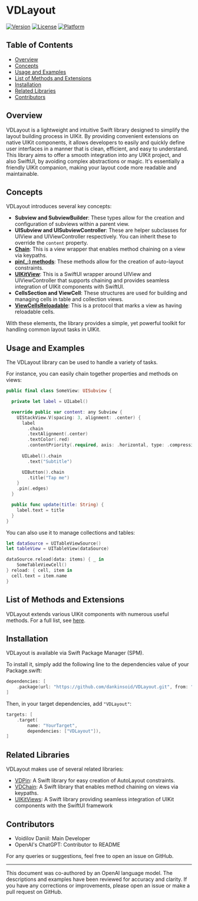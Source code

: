 # VDLayout

[![Version](https://img.shields.io/cocoapods/v/VDLayout.svg?style=flat)](https://cocoapods.org/pods/VDLayout)
[![License](https://img.shields.io/cocoapods/l/VDLayout.svg?style=flat)](https://cocoapods.org/pods/VDLayout)
[![Platform](https://img.shields.io/cocoapods/p/VDLayout.svg?style=flat)](https://cocoapods.org/pods/VDLayout)

## Table of Contents
- [Overview](#overview)
- [Concepts](#concepts)
- [Usage and Examples](#usage-and-examples)
- [List of Methods and Extensions](#list-of-methods-and-extensions)
- [Installation](#installation)
- [Related Libraries](#related-libraries)
- [Contributors](#contributors)

## Overview
VDLayout is a lightweight and intuitive Swift library designed to simplify the layout building process in UIKit. By providing convenient extensions on native UIKit components, it allows developers to easily and quickly define user interfaces in a manner that is clean, efficient, and easy to understand. This library aims to offer a smooth integration into any UIKit project, and also SwiftUI, by avoiding complex abstractions or magic. It's essentially a friendly UIKit companion, making your layout code more readable and maintainable.

## Concepts
VDLayout introduces several key concepts:

- **Subview and SubviewBuilder**: These types allow for the creation and configuration of subviews within a parent view.
- **UISubview and UISubviewController**: These are helper subclasses for UIView and UIViewController respectively. You can inherit these to override the `content` property.
- [**Chain**](https://github.com/dankinsoid/VDChain): This is a view wrapper that enables method chaining on a view via keypaths.
- [**pin(_:) methods**](https://github.com/dankinsoid/VDPin): These methods allow for the creation of auto-layout constraints.
- [**UIKitView**](https://github.com/dankinsoid/UIKitViews): This is a SwiftUI wrapper around UIView and UIViewController that supports chaining and provides seamless integration of UIKit components with SwiftUI.
- **CellsSection and ViewCell**: These structures are used for building and managing cells in table and collection views.
- [**ViewCellsReloadable**](Docs/ReloadableViews.md): This is a protocol that marks a view as having reloadable cells.

With these elements, the library provides a simple, yet powerful toolkit for handling common layout tasks in UIKit.

## Usage and Examples
The VDLayout library can be used to handle a variety of tasks.

For instance, you can easily chain together properties and methods on views:

```swift
public final class SomeView: UISubview {

  private let label = UILabel()

  override public var content: any Subview {
    UIStackView.V(spacing: 3, alignment: .center) {
      label
        .chain
        .textAlignment(.center)
        .textColor(.red)
        .contentPriority(.required, axis: .horizontal, type: .compression)
	    
      UILabel().chain
        .text("Subtitle")

      UIButton().chain
        .title("Tap me")
    }
    .pin(.edges)
  }

  public func update(title: String) {
    label.text = title
  }
}
```

You can also use it to manage collections and tables:

```swift
let dataSource = UITableViewSource()
let tableView = UITableView(dataSource)

dataSource.reload(data: items) { _ in
    SomeTableViewCell()
} reload: { cell, item in
  cell.text = item.name
}
```

## List of Methods and Extensions
VDLayout extends various UIKit components with numerous useful methods. For a full list, see [here](Docs/MethodsAndExtensions.md).

## Installation
VDLayout is available via Swift Package Manager (SPM). 

To install it, simply add the following line to the dependencies value of your Package.swift:

```swift
dependencies: [
    .package(url: "https://github.com/dankinsoid/VDLayout.git", from: "4.11.0")
]
```

Then, in your target dependencies, add `"VDLayout"`:

```swift
targets: [
    .target(
        name: "YourTarget",
        dependencies: ["VDLayout"]),
]
```

## Related Libraries
VDLayout makes use of several related libraries:

- [VDPin](https://github.com/dankinsoid/VDPin): A Swift library for easy creation of AutoLayout constraints.
- [VDChain](https://github.com/dankinsoid/VDChain): A Swift library that enables method chaining on views via keypaths.
- [UIKitViews](https://github.com/dankinsoid/UIKitViews): A Swift library providing seamless integration of UIKit components with the SwiftUI framework

## Contributors
- Voidilov Daniil: Main Developer
- OpenAI's ChatGPT: Contributor to README

For any queries or suggestions, feel free to open an issue on GitHub.

--- 

This document was co-authored by an OpenAI language model. The descriptions and examples have been reviewed for accuracy and clarity. If you have any corrections or improvements, please open an issue or make a pull request on GitHub.
